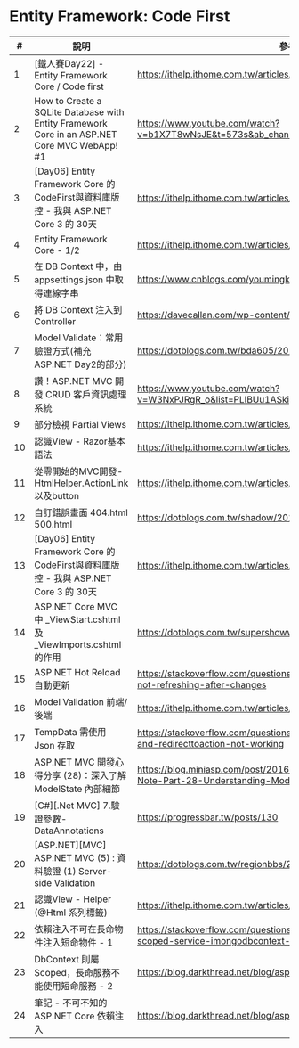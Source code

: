 ﻿# Entity Framework: Code First

| #   | 說明                                                                                           | 參考資料                                                                                                                          |
|-----|----------------------------------------------------------------------------------------------|-------------------------------------------------------------------------------------------------------------------------------|
| 1   | [鐵人賽Day22] - Entity Framework Core / Code first                                              | https://ithelp.ithome.com.tw/articles/10208362?sc=iThelpR                                                                     |
| 2   | How to Create a SQLite Database with Entity Framework Core in an ASP.NET Core MVC WebApp! #1 | https://www.youtube.com/watch?v=b1X7T8wNsJE&t=573s&ab_channel=CodingUnderPressure                                             |
| 3   | [Day06] Entity Framework Core 的 CodeFirst與資料庫版控 - 我與 ASP.NET Core 3 的 30天                    | https://ithelp.ithome.com.tw/articles/10240606                                                                                |
| 4   | Entity Framework Core - 1/2                                                                  | https://ithelp.ithome.com.tw/articles/10207585                                                                                |
| 5   | 在 DB Context 中，由 appsettings.json 中取得連線字串                                                    | https://www.cnblogs.com/youmingkuang/p/14544533.html                                                                          |
| 6   | 將 DB Context 注入到 Controller                                                                  | https://davecallan.com/wp-content/uploads/2021/03/efccoreDI.png                                                               |
| 7   | Model Validate：常用驗證方式(補充ASP.NET Day2的部分)                                                     | https://dotblogs.com.tw/bda605/2019/01/27/211511                                                                              |
| 8   | 讚！ASP.NET MVC 開發 CRUD 客戶資訊處理系統                                                               | https://www.youtube.com/watch?v=W3NxPJRgR_o&list=PLIBUu1ASkigZyUnTglm-i_XH7h-5bcBaI&index=2                                   |
| 9   | 部分檢視 Partial Views                                                                           | https://ithelp.ithome.com.tw/articles/10208664                                                                                |
| 10  | 認識View - Razor基本語法                                                                           | https://ithelp.ithome.com.tw/articles/10160185                                                                                |
| 11  | 從零開始的MVC開發-HtmlHelper.ActionLink以及button                                                     | https://ithelp.ithome.com.tw/articles/10188851                                                                                |
| 12  | 自訂錯誤畫面 404.html 500.html                                                                     | https://dotblogs.com.tw/shadow/2018/09/03/164503                                                                              |
| 13  | [Day06] Entity Framework Core 的 CodeFirst與資料庫版控 - 我與 ASP.NET Core 3 的 30天                    | https://ithelp.ithome.com.tw/articles/10240606                                                                                |
| 14  | ASP.NET Core MVC 中 _ViewStart.cshtml 及 _ViewImports.cshtml 的作用                               | https://dotblogs.com.tw/supershowwei/2020/04/06/090251                                                                        |
| 15  | ASP.NET Hot Reload 自動更新                                                                      | https://stackoverflow.com/questions/53639969/net-core-mvc-page-not-refreshing-after-changes                                   |
| 16  | Model Validation 前端/後端                                                                       | https://ithelp.ithome.com.tw/articles/10206683                                                                                |
| 17  | TempData 需使用 Json 存取                                                                         | https://stackoverflow.com/questions/56528508/asp-net-core-tempdata-and-redirecttoaction-not-working                           |
| 18  | ASP.NET MVC 開發心得分享 (28)：深入了解 ModelState 內部細節                                                 | https://blog.miniasp.com/post/2016/03/14/ASPNET-MVC-Developer-Note-Part-28-Understanding-ModelState                           |
| 19  | [C#][.Net MVC] 7.驗證參數-DataAnnotations                                                        | https://progressbar.tw/posts/130                                                                                              |
| 20  | [ASP.NET][MVC] ASP.NET MVC (5) : 資料驗證 (1) Server-side Validation                             | https://dotblogs.com.tw/regionbbs/2012/01/09/mvc_data_validation_part_1                                                       |
| 21  | 認識View - Helper (@Html 系列標籤)                                                                 | https://ithelp.ithome.com.tw/articles/10160299                                                                                |
| 22  | 依賴注入不可在長命物件注入短命物件 - 1                                                                        | https://stackoverflow.com/questions/45810851/cannot-consume-scoped-service-imongodbcontext-from-singleton-iactiveusersservice |
| 23  | DbContext 則屬 Scoped，長命服務不能使用短命服務 - 2                                                         | https://blog.darkthread.net/blog/aspnetcore-use-scoped-in-singleton/                                                          |
| 24  | 筆記 - 不可不知的 ASP.NET Core 依賴注入                                                                 | https://blog.darkthread.net/blog/aspnet-core-di-notes/                                                                        |

